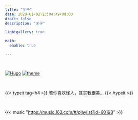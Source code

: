 ```yaml
---
title: "关于"
date: 2020-01-02T13:04:49+08:00
draft: false
description: "关于"

lightgallery: true

math:
  enable: true

---
```




<br>

 [![Hugo](https://img.shields.io/badge/Hugo-0.92.2-ff4088?style=flat&logo=hugo)](https://gohugo.io/)             [![theme](https://img.shields.io/badge/Theme-LoveIt-green)](https://github.com/dillonzq/LoveIt)

<br>

{{< typeit tag=h4 >}}
若你喜欢怪人，其实我很美...
{{< /typeit >}}

<br>

{{< music "https://music.163.com/#/playlist?id=60198" >}}

